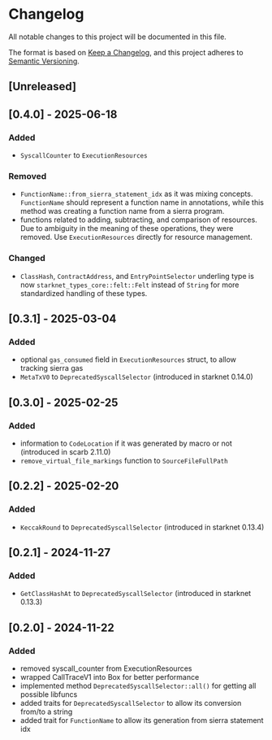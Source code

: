 # Changelog

All notable changes to this project will be documented in this file.

The format is based on [Keep a Changelog](https://keepachangelog.com/en/1.1.0/),
and this project adheres to [Semantic Versioning](https://semver.org/spec/v2.0.0.html).

## [Unreleased]

## [0.4.0] - 2025-06-18

### Added

- `SyscallCounter` to `ExecutionResources`

### Removed

- `FunctionName::from_sierra_statement_idx` as it was mixing concepts. `FunctionName` should represent a function name
  in
  annotations, while this method was creating a function name from a sierra program.
- functions related to adding, subtracting, and comparison of resources. Due to ambiguity in the meaning of these
  operations, they were removed. Use `ExecutionResources` directly for resource management.

### Changed

- `ClassHash`, `ContractAddress`, and `EntryPointSelector` underling type is now `starknet_types_core::felt::Felt`
  instead of `String` for more standardized handling of these types.

## [0.3.1] - 2025-03-04

### Added

- optional `gas_consumed` field in `ExecutionResources` struct, to allow tracking sierra gas
- `MetaTxV0` to `DeprecatedSyscallSelector` (introduced in starknet 0.14.0)

## [0.3.0] - 2025-02-25

### Added

- information to `CodeLocation` if it was generated by macro or not (introduced in scarb 2.11.0)
- `remove_virtual_file_markings` function to `SourceFileFullPath`

## [0.2.2] - 2025-02-20

### Added

- `KeccakRound` to `DeprecatedSyscallSelector` (introduced in starknet 0.13.4)

## [0.2.1] - 2024-11-27

### Added

- `GetClassHashAt` to `DeprecatedSyscallSelector` (introduced in starknet 0.13.3)

## [0.2.0] - 2024-11-22

### Added

- removed syscall_counter from ExecutionResources
- wrapped CallTraceV1 into Box for better performance
- implemented method `DeprecatedSyscallSelector::all()` for getting all possible libfuncs
- added traits for `DeprecatedSyscallSelector` to allow its conversion from/to a string
- added trait for `FunctionName` to allow its generation from sierra statement idx

